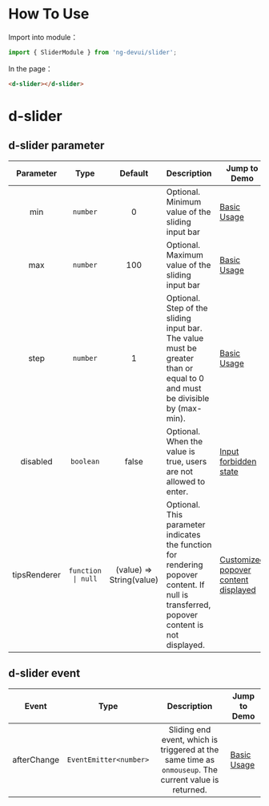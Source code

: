 # How To Use
Import into module：
```ts
import { SliderModule } from 'ng-devui/slider';
```
In the page：
```html
<d-slider></d-slider>
```

# d-slider

## d-slider parameter

| Parameter | Type | Default | Description | Jump to Demo |
| :----------: | :----------------: | :----------------------: | :------------------------------------------------------------------ | --------------------------------------------------- |
| min | `number` | 0 | Optional. Minimum value of the sliding input bar | [Basic Usage](demo#basic-usage) |
| max | `number` | 100 | Optional. Maximum value of the sliding input bar | [Basic Usage](demo#basic-usage) |
| step | `number` | 1 | Optional. Step of the sliding input bar. The value must be greater than or equal to 0 and must be divisible by (max-min). | [Basic Usage](demo#basic-usage) |
| disabled | `boolean` | false | Optional. When the value is true, users are not allowed to enter. | [Input forbidden state](demo#slider-disabled) |
| tipsRenderer | `function \| null` | (value) => String(value) | Optional. This parameter indicates the function for rendering popover content. If null is transferred, popover content is not displayed. | [Customized popover content displayed](demo#slider-custom) |

## d-slider event

| Event | Type | Description | Jump to Demo |
| :----------------: | :---------------------: | :-----------------------------------------: | ------------------------------------------------- |
| afterChange | `EventEmitter<number>` | Sliding end event, which is triggered at the same time as `onmouseup`. The current value is returned. | [Basic Usage](demo#basic-usage) |
